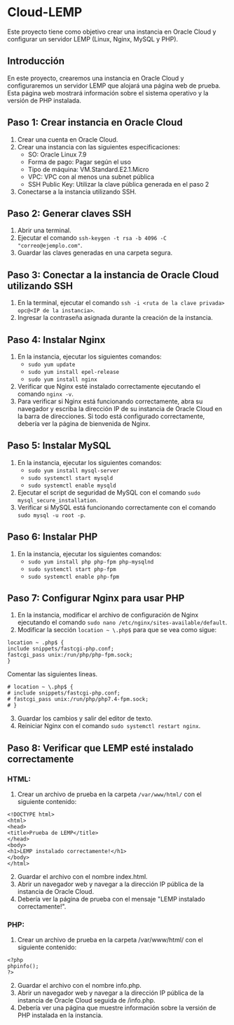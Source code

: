 # Cloud-LEMP

Este proyecto tiene como objetivo crear una instancia en Oracle Cloud y configurar un servidor LEMP (Linux, Nginx, MySQL y PHP).

## Introducción

En este proyecto, crearemos una instancia en Oracle Cloud y configuraremos un servidor LEMP que alojará una página web de prueba. Esta página web mostrará información sobre el sistema operativo y la versión de PHP instalada.

## Paso 1: Crear instancia en Oracle Cloud

1. Crear una cuenta en Oracle Cloud.
2. Crear una instancia con las siguientes especificaciones:
   - SO: Oracle Linux 7.9
   - Forma de pago: Pagar según el uso
   - Tipo de máquina: VM.Standard.E2.1.Micro
   - VPC: VPC con al menos una subnet pública
   - SSH Public Key: Utilizar la clave pública generada en el paso 2
3. Conectarse a la instancia utilizando SSH.

## Paso 2: Generar claves SSH

1. Abrir una terminal.
2. Ejecutar el comando `ssh-keygen -t rsa -b 4096 -C "correo@ejemplo.com"`.
3. Guardar las claves generadas en una carpeta segura.

## Paso 3: Conectar a la instancia de Oracle Cloud utilizando SSH

1. En la terminal, ejecutar el comando `ssh -i <ruta de la clave privada> opc@<IP de la instancia>`.
2. Ingresar la contraseña asignada durante la creación de la instancia.

## Paso 4: Instalar Nginx

1. En la instancia, ejecutar los siguientes comandos:
   - `sudo yum update`
   - `sudo yum install epel-release`
   - `sudo yum install nginx`
2. Verificar que Nginx esté instalado correctamente ejecutando el comando `nginx -v`.
3. Para verificar si Nginx está funcionando correctamente, abra su navegador y escriba la dirección IP de su instancia de Oracle Cloud en la barra de direcciones. Si todo está configurado correctamente, debería ver la página de bienvenida de Nginx.

## Paso 5: Instalar MySQL

1. En la instancia, ejecutar los siguientes comandos:
   - `sudo yum install mysql-server`
   - `sudo systemctl start mysqld`
   - `sudo systemctl enable mysqld`
2. Ejecutar el script de seguridad de MySQL con el comando `sudo mysql_secure_installation`.
3. Verificar si MySQL está funcionando correctamente con el comando `sudo mysql -u root -p`.

## Paso 6: Instalar PHP

1. En la instancia, ejecutar los siguientes comandos:
   - `sudo yum install php php-fpm php-mysqlnd`
   - `sudo systemctl start php-fpm`
   - `sudo systemctl enable php-fpm`

## Paso 7: Configurar Nginx para usar PHP

1. En la instancia, modificar el archivo de configuración de Nginx ejecutando el comando `sudo nano /etc/nginx/sites-available/default`.
2. Modificar la sección `location ~ \.php$` para que se vea como sigue:
```
location ~ .php$ {
include snippets/fastcgi-php.conf;
fastcgi_pass unix:/run/php/php-fpm.sock;
}
```
Comentar las siguientes lineas.
```
# location ~ \.php$ {
# include snippets/fastcgi-php.conf;
# fastcgi_pass unix:/run/php/php7.4-fpm.sock;
# }
```
3. Guardar los cambios y salir del editor de texto.
4. Reiniciar Nginx con el comando `sudo systemctl restart nginx`.

## Paso 8: Verificar que LEMP esté instalado correctamente

### HTML:
1. Crear un archivo de prueba en la carpeta `/var/www/html/` con el siguiente contenido:
```
<!DOCTYPE html>
<html>
<head>
<title>Prueba de LEMP</title>
</head>
<body>
<h1>LEMP instalado correctamente!</h1>
</body>
</html>
```
2. Guardar el archivo con el nombre index.html.
3. Abrir un navegador web y navegar a la dirección IP pública de la instancia de Oracle Cloud.
4. Debería ver la página de prueba con el mensaje "LEMP instalado correctamente!".

### PHP:
1. Crear un archivo de prueba en la carpeta /var/www/html/ con el siguiente contenido:
```
<?php
phpinfo();
?>
```
2. Guardar el archivo con el nombre info.php.
3. Abrir un navegador web y navegar a la dirección IP pública de la instancia de Oracle Cloud seguida de /info.php.
4. Debería ver una página que muestre información sobre la versión de PHP instalada en la instancia.


